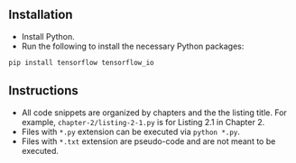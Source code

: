 ## Installation

* Install Python.
* Run the following to install the necessary Python packages:

```bash
pip install tensorflow tensorflow_io
```

## Instructions

* All code snippets are organized by chapters and the the listing title. For example, `chapter-2/listing-2-1.py` is for Listing 2.1 in Chapter 2.
* Files with `*.py` extension can be executed via `python *.py`.
* Files with `*.txt` extension are pseudo-code and are not meant to be executed.
